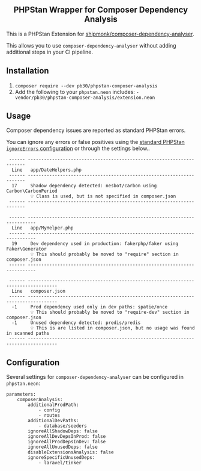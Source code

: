 <h2 align="center">
    PHPStan Wrapper for Composer Dependency Analysis
</h2>

This is a PHPStan Extension for [shipmonk/composer-dependency-analyser](https://github.com/shipmonk-rnd/composer-dependency-analyser).

This allows you to use `composer-dependency-analyser` without adding additional steps in your CI pipeline.

## Installation

1. `composer require --dev pb30/phpstan-composer-analysis`
2. Add the following to your `phpstan.neon` includes: `- vendor/pb30/phpstan-composer-analysis/extension.neon` 

## Usage
Composer dependency issues are reported as standard PHPStan errors.

You can ignore any errors or false positives using the [standard PHPStan `ignoreErrors` configuration](https://phpstan.org/user-guide/ignoring-errors#ignoring-in-configuration-file) or through the settings below..

```
 ------ ---------------------------------------------------------------------
  Line   app/DateHelpers.php
 ------ ---------------------------------------------------------------------
  17     Shadow dependency detected: nesbot/carbon using Carbon\CarbonPeriod
         💡 Class is used, but is not specified in composer.json
 ------ ---------------------------------------------------------------------
 
 ------ -------------------------------------------------------------------------
  Line   app/MyHelper.php
 ------ -------------------------------------------------------------------------
  19     Dev dependency used in production: fakerphp/faker using Faker\Generator
         💡 This should probably be moved to "require" section in composer.json
 ------ -------------------------------------------------------------------------

 ------ ---------------------------------------------------------------------------------
  Line   composer.json
 ------ ---------------------------------------------------------------------------------
  -1     Prod dependency used only in dev paths: spatie/once
         💡 This should probably be moved to "require-dev" section in composer.json
  -1     Unused dependency detected: predis/predis
         💡 This is are listed in composer.json, but no usage was found in scanned paths
 ------ ---------------------------------------------------------------------------------
```

## Configuration

Several settings for `composer-dependency-analyser` can be configured in `phpstan.neon`:

```neon
parameters:
    composerAnalysis:
        additionalProdPath:
            - config
            - routes
        additionalDevPaths:
            - database/seeders
        ignoreAllShadowDeps: false
        ignoreAllDevDepsInProd: false
        ignoreAllProdDepsInDev: false
        ignoreAllUnusedDeps: false
        disableExtensionsAnalysis: false
        ignoreSpecificUnusedDeps:
            - laravel/tinker
```
